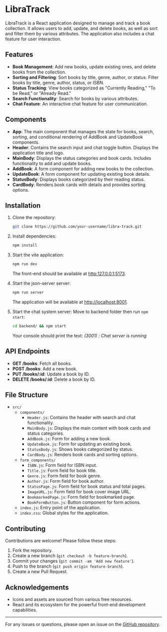 # LibraTrack

LibraTrack is a React application designed to manage and track a book collection. It allows users to add, update, and delete books, as well as sort and filter them by various attributes. The application also includes a chat feature for user interaction.

## Features

- **Book Management**: Add new books, update existing ones, and delete books from the collection.
- **Sorting and Filtering**: Sort books by title, genre, author, or status. Filter books by title, genre, author, status, or ISBN.
- **Status Tracking**: View books categorized as "Currently Reading," "To be Read," or "Already Read."
- **Search Functionality**: Search for books by various attributes.
- **Chat Feature**: An interactive chat feature for user communication.

## Components

- **App**: The main component that manages the state for books, search, sorting, and conditional rendering of AddBook and UpdateBook components.
- **Header**: Contains the search input and chat toggle button. Displays the application title and logo.
- **MainBody**: Displays the status categories and book cards. Includes functionality to add and update books.
- **AddBook**: A form component for adding new books to the collection.
- **UpdateBook**: A form component for updating existing book details.
- **StatusBody**: Displays books categorized by their reading status.
- **CardBody**: Renders book cards with details and provides sorting options.

## Installation

1. Clone the repository:

   ```bash
   git clone https://github.com/your-username/libra-track.git
   ```

2. Install dependencies:

   ```bash
   npm install
   ```
   
3. Start the vite application:

   ```bash
   npm run dev
   ```
   The front-end should be available at [http:127.0.0.1:5173](http://127.0.0.1:5173).

3. Start the json-server server:

   ```bash
   npm run server
   ```

   The application will be available at [http://localhost:8001](http://localhost:8001).

4. Start the chat system server: Move to backend folder then run `npm start`:

   ```bash
   cd backend/ && npm start
   ```

   Your console should print the text: *(3001) : Chat server is running*

## API Endpoints

- **GET /books**: Fetch all books.
- **POST /books**: Add a new book.
- **PUT /books/:id**: Update a book by ID.
- **DELETE /books/:id**: Delete a book by ID.

## File Structure

- `src/`
  - `components/`
    - `Header.js`: Contains the header with search and chat functionality.
    - `MainBody.js`: Displays the main content with book cards and status categories.
    - `AddBook.js`: Form for adding a new book.
    - `UpdateBook.js`: Form for updating an existing book.
    - `StatusBody.js`: Shows books categorized by status.
    - `CardBody.js`: Renders book cards and sorting options.
  - `form_components/`
    - `ISBN.js`: Form field for ISBN input.
    - `Title.js`: Form field for book title.
    - `Genre.js`: Form field for book genre.
    - `Author.js`: Form field for book author.
    - `StatusPage.js`: Form field for book status and total pages.
    - `ImageURL.js`: Form field for book cover image URL.
    - `BookmarkedPage.js`: Form field for bookmarked page.
    - `BookFormButton.js`: Button component for form actions.
  - `index.js`: Entry point of the application.
  - `index.css`: Global styles for the application.

## Contributing

Contributions are welcome! Please follow these steps:

1. Fork the repository.
2. Create a new branch (`git checkout -b feature-branch`).
3. Commit your changes (`git commit -am 'Add new feature'`).
4. Push to the branch (`git push origin feature-branch`).
5. Create a new Pull Request.

## Acknowledgements

- Icons and assets are sourced from various free resources.
- React and its ecosystem for the powerful front-end development capabilities.

---

For any issues or questions, please open an issue on the [GitHub repository](https://github.com/your-username/libra-track/issues).
